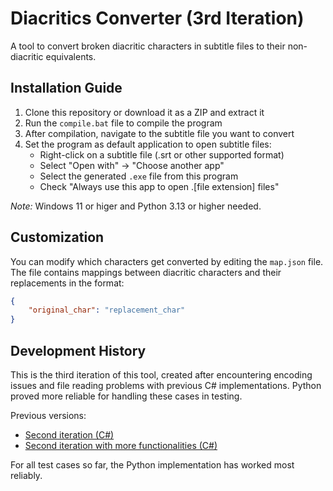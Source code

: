 # Diacritics Converter (3rd Iteration)

A tool to convert broken diacritic characters in subtitle files to their non-diacritic equivalents.

## Installation Guide

1. Clone this repository or download it as a ZIP and extract it
2. Run the `compile.bat` file to compile the program
3. After compilation, navigate to the subtitle file you want to convert
4. Set the program as default application to open subtitle files:
   - Right-click on a subtitle file (.srt or other supported format)
   - Select "Open with" → "Choose another app"
   - Select the generated `.exe` file from this program
   - Check "Always use this app to open .[file extension] files"

*Note:* Windows 11 or higer and Python 3.13 or higher needed.

## Customization

You can modify which characters get converted by editing the `map.json` file. The file contains mappings between diacritic characters and their replacements in the format:

```json
{
    "original_char": "replacement_char"
}
```
## Development History

This is the third iteration of this tool, created after encountering encoding issues and file reading problems with previous C# implementations. Python proved more reliable for handling these cases in testing.

Previous versions:
- [Second iteration (C#)](https://github.com/IleaBogdan/ConversieDiacritice2)
- [Second iteration with more functionalities (C#)](https://github.com/IleaBogdan/SubtitleFixer)

For all test cases so far, the Python implementation has worked most reliably.
